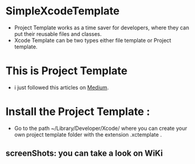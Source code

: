 # SimpleXcodeTemplate

-  Project Template works as a time saver for developers, where they can put their reusable files and classes.
- Xcode Template can be two types either file template or Project template.


# This is Project Template 

- i just followed this articles on [Medium](https://medium.com/mindful-engineering/create-custom-xcode-templates-908fdd14fbd8).

# Install the Project Template : 
-  Go to the path ~/Library/Developer/Xcode/ where you can create your own project template folder with the extension .xctemplate . 
 
 
 ## screenShots: you can take a look on  WiKi
